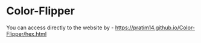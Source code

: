 # Color-Flipper

You can access directly to the website by - https://pratim14.github.io/Color-Flipper/hex.html
